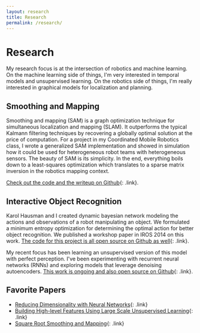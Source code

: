 ```yaml
---
layout: research
title: Research
permalink: /research/
---
```


<!-- probably want to do all this in html -->

# Research

My research focus is at the intersection of robotics and machine learning. On the machine learning side of things, I'm very interested in temporal models and unsupervised learning. On the robotics side of things, I'm really interested in graphical models for localization and planning.

## Smoothing and Mapping

Smoothing and mapping (SAM) is a graph optimization technique for simultaneous localization and mapping (SLAM). It outperforms the typical Kalmann filtering techniques by recovering a globally optimal solution at the price of computation. For a project in my Coordinated Mobile Robotics class, I wrote a generalized SAM implementation and showed in simulation how it could be used for heterogeneous robot teams with heterogeneous sensors. The beauty of SAM is its simplicity. In the end, everything boils down to a least-squares optimization which translates to a sparse matrix inversion in the robotics mapping context.

[Check out the code and the writeup on Github](https://github.com/ccorcos/robotics-smoothing-and-mapping){: .link}.

## Interactive Object Recognition

Karol Hausman and I created dynamic bayesian network modeling the actions and observations of a robot manipulating an object. We formulated a minimum entropy optimization for determining the optimal action for better object recognition. We published a workshop paper in IROS 2014 on this work. [The code for this project is all open source on Github as well](https://github.com/ccorcos/towards-interactive-object-recognition){: .link}.

My recent focus has been learning an unsupervised version of this model with perfect perception. I've been experimenting with recurrent neural networks (RNNs) and exploring models that leverage denoising autoencoders. [This work is ongoing and also open source on Github](https://github.com/ccorcos/interactive-object-recognition){: .link}.

## Favorite Papers

- [Reducing Dimensionality with Neural Networks](http://www.cs.toronto.edu/~hinton/science.pdf){: .link}
- [Building High-level Features Using Large Scale Unsupervised Learning](http://static.googleusercontent.com/media/research.google.com/en/us/archive/unsupervised_icml2012.pdf){: .link}
- [Square Root Smoothing and Mapping](http://www.cc.gatech.edu/~dellaert/ftp/Dellaert06ijrr.pdf){: .link}

